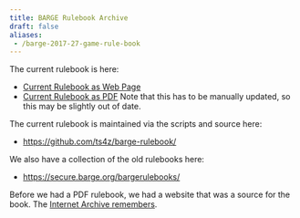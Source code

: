 ```yaml
---
title: BARGE Rulebook Archive
draft: false
aliases:
 - /barge-2017-27-game-rule-book
---
```


The current rulebook is here:

* [Current Rulebook as Web Page](/rulebook/)
* [Current Rulebook as PDF](/rulebook.pdf) Note that this has to be manually updated, so this
  may be slightly out of date.

The current rulebook is maintained via the scripts and source here:

* https://github.com/ts4z/barge-rulebook/

We also have a collection of the old rulebooks here:

* https://secure.barge.org/bargerulebooks/

Before we had a PDF rulebook, we had a website that was a source for the book.
The [Internet Archive remembers](https://web.archive.org/web/20150818161004/www.barge.org/rules/).
